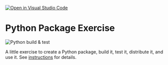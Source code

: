[![Open in Visual Studio Code](https://classroom.github.com/assets/open-in-vscode-c66648af7eb3fe8bc4f294546bfd86ef473780cde1dea487d3c4ff354943c9ae.svg)](https://classroom.github.com/online_ide?assignment_repo_id=9089656&assignment_repo_type=AssignmentRepo)

# Python Package Exercise

![Python build & test](https://github.com/software-students-fall2022/python-package-exercise-project-3-team-2/actions/workflows/build.yaml/badge.svg)

A little exercise to create a Python package, build it, test it, distribute it, and use it. See [instructions](./instructions.md) for details.
